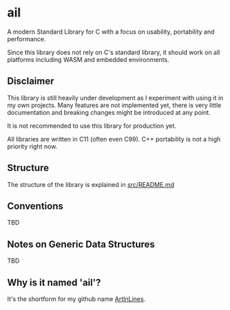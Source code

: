 # ail

A modern Standard Library for C with a focus on usability, portability and performance.

Since this library does not rely on C's standard library, it should work on all platforms including WASM and embedded environments.

## Disclaimer

This library is still heavily under development as I experiment with using it in my own projects. Many features are not implemented yet, there is very little documentation and breaking changes might be introduced at any point.

It is not recommended to use this library for production yet.

All libraries are written in C11 (often even C99). C++ portability is not a high priority right now.

## Structure

The structure of the library is explained in [src/README.md](./src/README.md)

## Conventions

TBD

## Notes on Generic Data Structures

TBD

## Why is it named 'ail'?

It's the shortform for my github name [ArtInLines](https://github.com/ArtInLines).
